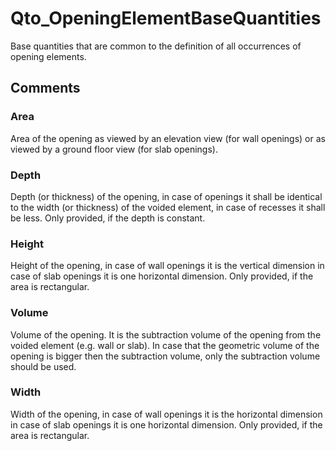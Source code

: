 # Qto_OpeningElementBaseQuantities

Base quantities that are common to the definition of all occurrences of opening elements.
<!-- end of short definition -->



## Comments

### Area

Area of the opening as viewed by an elevation view (for wall openings) or as viewed by a ground floor view (for slab openings).

### Depth

Depth (or thickness) of the opening, in case of openings it shall be identical to the width (or thickness) of the voided element, in case of recesses it shall be less. Only provided, if the depth is constant.

### Height

Height of the opening, in case of wall openings it is the vertical dimension in case of slab openings it is one horizontal dimension. Only provided, if the area is rectangular.

### Volume

Volume of the opening. It is the subtraction volume of the opening from the voided element (e.g. wall or slab). In case that the geometric volume of the opening is bigger then the subtraction volume, only the subtraction volume should be used.

### Width

Width of the opening, in case of wall openings it is the horizontal dimension in case of slab openings it is one horizontal dimension. Only provided, if the area is rectangular.

